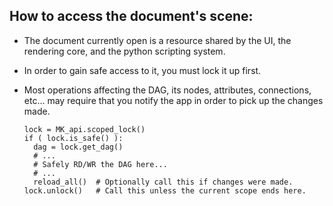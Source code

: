 How to access the document's scene:
-----------------------------------

- The document currently open is a resource shared by the UI, the
  rendering core, and the python scripting system.
- In order to gain safe access to it, you must lock it up first.
- Most operations affecting the DAG, its nodes, attributes,
  connections, etc... may require that you notify the app in order
  to pick up the changes made.

      lock = MK_api.scoped_lock()
      if ( lock.is_safe() ):
        dag = lock.get_dag()
        # ...
        # Safely RD/WR the DAG here...
        # ...
        reload_all()  # Optionally call this if changes were made.
      lock.unlock()   # Call this unless the current scope ends here.


